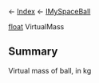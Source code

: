 ← [Index](Api-Index) ← [IMySpaceBall](SpaceEngineers.Game.ModAPI.Ingame.IMySpaceBall)

[float](System.Single) VirtualMass

## Summary

Virtual mass of ball, in kg

